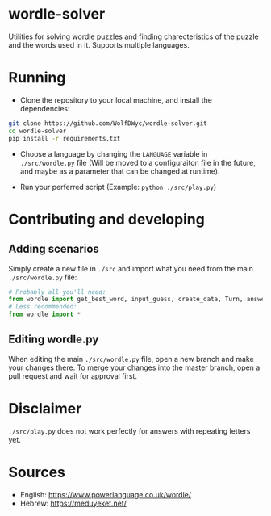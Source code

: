 # wordle-solver

Utilities for solving wordle puzzles and finding charecteristics of the puzzle and the words used in it. Supports multiple languages.

# Running

- Clone the repository to your local machine, and install the dependencies:

```bash
git clone https://github.com/WolfDWyc/wordle-solver.git
cd wordle-solver
pip install -r requirements.txt
```

- Choose a language by changing the `LANGUAGE` variable in `./src/wordle.py` file (Will be moved to a configuraiton file in the future, and maybe as a parameter that can be changed at runtime).

- Run your perferred script (Example: `python ./src/play.py`)

# Contributing and developing 

## Adding scenarios

Simply create a new file in `./src` and import what you need from the main `./src/wordle.py` file: 
```python
# Probably all you'll need:
from wordle import get_best_word, input_guess, create_data, Turn, answers, guesses
# Less recommended:
from wordle import *
```

## Editing wordle.py 

When editing the main `./src/wordle.py` file, open a new branch and make your changes there. To merge your changes into the master branch, open a pull request and wait for approval first.

# Disclaimer

`./src/play.py` does not work perfectly for answers with repeating letters yet.

# Sources
- English: https://www.powerlanguage.co.uk/wordle/
- Hebrew: https://meduyeket.net/